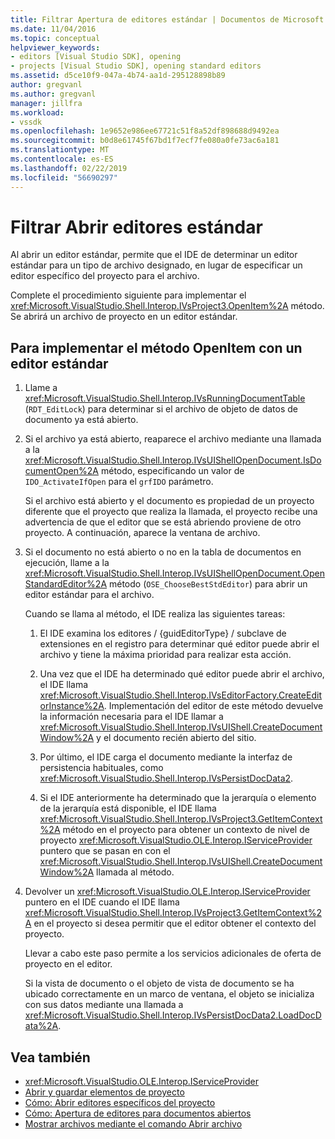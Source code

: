 ```yaml
---
title: Filtrar Apertura de editores estándar | Documentos de Microsoft
ms.date: 11/04/2016
ms.topic: conceptual
helpviewer_keywords:
- editors [Visual Studio SDK], opening
- projects [Visual Studio SDK], opening standard editors
ms.assetid: d5ce10f9-047a-4b74-aa1d-295128898b89
author: gregvanl
ms.author: gregvanl
manager: jillfra
ms.workload:
- vssdk
ms.openlocfilehash: 1e9652e986ee67721c51f8a52df898688d9492ea
ms.sourcegitcommit: b0d8e61745f67bd1f7ecf7fe080a0fe73ac6a181
ms.translationtype: MT
ms.contentlocale: es-ES
ms.lasthandoff: 02/22/2019
ms.locfileid: "56690297"
---
```

# <a name="how-to-open-standard-editors"></a>Filtrar Abrir editores estándar
Al abrir un editor estándar, permite que el IDE de determinar un editor estándar para un tipo de archivo designado, en lugar de especificar un editor específico del proyecto para el archivo.

 Complete el procedimiento siguiente para implementar el <xref:Microsoft.VisualStudio.Shell.Interop.IVsProject3.OpenItem%2A> método. Se abrirá un archivo de proyecto en un editor estándar.

## <a name="to-implement-the-openitem-method-with-a-standard-editor"></a>Para implementar el método OpenItem con un editor estándar

1.  Llame a <xref:Microsoft.VisualStudio.Shell.Interop.IVsRunningDocumentTable> (`RDT_EditLock`) para determinar si el archivo de objeto de datos de documento ya está abierto.

2.  Si el archivo ya está abierto, reaparece el archivo mediante una llamada a la <xref:Microsoft.VisualStudio.Shell.Interop.IVsUIShellOpenDocument.IsDocumentOpen%2A> método, especificando un valor de `IDO_ActivateIfOpen` para el `grfIDO` parámetro.

     Si el archivo está abierto y el documento es propiedad de un proyecto diferente que el proyecto que realiza la llamada, el proyecto recibe una advertencia de que el editor que se está abriendo proviene de otro proyecto. A continuación, aparece la ventana de archivo.

3.  Si el documento no está abierto o no en la tabla de documentos en ejecución, llame a la <xref:Microsoft.VisualStudio.Shell.Interop.IVsUIShellOpenDocument.OpenStandardEditor%2A> método (`OSE_ChooseBestStdEditor`) para abrir un editor estándar para el archivo.

     Cuando se llama al método, el IDE realiza las siguientes tareas:

    1.  El IDE examina los editores / {guidEditorType} / subclave de extensiones en el registro para determinar qué editor puede abrir el archivo y tiene la máxima prioridad para realizar esta acción.

    2.  Una vez que el IDE ha determinado qué editor puede abrir el archivo, el IDE llama <xref:Microsoft.VisualStudio.Shell.Interop.IVsEditorFactory.CreateEditorInstance%2A>. Implementación del editor de este método devuelve la información necesaria para el IDE llamar a <xref:Microsoft.VisualStudio.Shell.Interop.IVsUIShell.CreateDocumentWindow%2A> y el documento recién abierto del sitio.

    3.  Por último, el IDE carga el documento mediante la interfaz de persistencia habituales, como <xref:Microsoft.VisualStudio.Shell.Interop.IVsPersistDocData2>.

    4.  Si el IDE anteriormente ha determinado que la jerarquía o elemento de la jerarquía está disponible, el IDE llama <xref:Microsoft.VisualStudio.Shell.Interop.IVsProject3.GetItemContext%2A> método en el proyecto para obtener un contexto de nivel de proyecto <xref:Microsoft.VisualStudio.OLE.Interop.IServiceProvider> puntero que se pasan en con el <xref:Microsoft.VisualStudio.Shell.Interop.IVsUIShell.CreateDocumentWindow%2A> llamada al método.

4.  Devolver un <xref:Microsoft.VisualStudio.OLE.Interop.IServiceProvider> puntero en el IDE cuando el IDE llama <xref:Microsoft.VisualStudio.Shell.Interop.IVsProject3.GetItemContext%2A> en el proyecto si desea permitir que el editor obtener el contexto del proyecto.

     Llevar a cabo este paso permite a los servicios adicionales de oferta de proyecto en el editor.

     Si la vista de documento o el objeto de vista de documento se ha ubicado correctamente en un marco de ventana, el objeto se inicializa con sus datos mediante una llamada a <xref:Microsoft.VisualStudio.Shell.Interop.IVsPersistDocData2.LoadDocData%2A>.

## <a name="see-also"></a>Vea también
- <xref:Microsoft.VisualStudio.OLE.Interop.IServiceProvider>
- [Abrir y guardar elementos de proyecto](../extensibility/internals/opening-and-saving-project-items.md)
- [Cómo: Abrir editores específicos del proyecto](../extensibility/how-to-open-project-specific-editors.md)
- [Cómo: Apertura de editores para documentos abiertos](../extensibility/how-to-open-editors-for-open-documents.md)
- [Mostrar archivos mediante el comando Abrir archivo](../extensibility/internals/displaying-files-by-using-the-open-file-command.md)